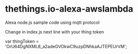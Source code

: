 # thethings.io-alexa-awslambda
Alexa node.js sample code using mqtt protocol

Change in index.js next line with your thing token

var thingToken = 'OrU64DgNXML8_a2adeGVOkwC9uzpDNhkaAJTEPEUrVM';
